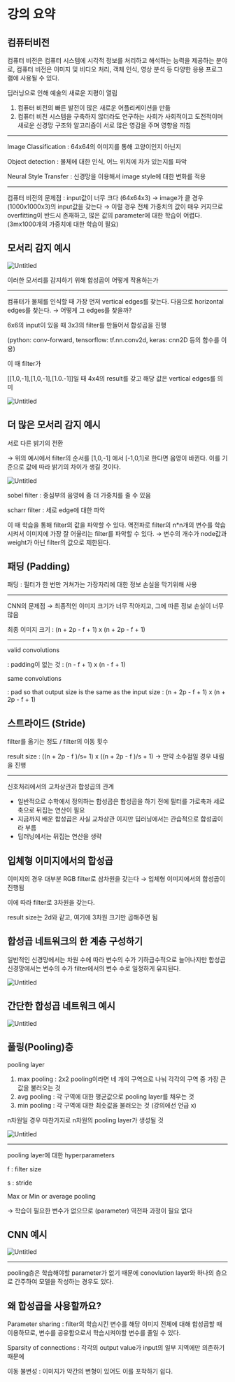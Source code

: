 # 강의 요약

## ****컴퓨터비전****

컴퓨터 비전은 컴퓨터 시스템에 시각적 정보를 처리하고 해석하는 능력을 제공하는 분야로, 컴퓨터 비전은 이미지 및 비디오 처리, 객체 인식, 영상 분석 등 다양한 응용 프로그램에 사용될 수 있다.

딥러닝으로 인해 예술의 새로운 지평이 열림

1. 컴퓨터 비전의 빠른 발전이 많은 새로운 어플리케이션을 만듦
2. 컴퓨터 비전 시스템을 구축하지 않더라도 연구하는 사회가 사회적이고 도전적이며 새로운 신경망 구조와 알고리즘이 서로 많은 영감을 주며 영향을 끼침

---

Image Classification : 64x64의 이미지를 통해 고양이인지 아닌지

Object detection : 물체에 대한 인식, 어느 위치에 차가 있는지를 파악

Neural Style Transfer : 신경망을 이용해서 image style에 대한 변화를 적용

---

컴퓨터 비전의 문제점 : input값이 너무 크다 (64x64x3) → image가 클 경우 (1000x1000x3)의 input값을 갖는다 → 이럴 경우 전체 가중치의 값이 매우 커지므로 overfitting이 반드시 존재하고, 많은 값의 parameter에 대한 학습이 어렵다. (3mx1000개의 가중치에 대한 학습이 필요)

## ****모서리 감지 예시****

![Untitled](자료/Untitled.png)

이러한 모서리를 감지하기 위해 합성곱이 어떻게 작용하는가

---

컴퓨터가 물체를 인식할 때 가장 먼저 vertical edges를 찾는다. 다음으로 horizontal edges를 찾는다. → 어떻게 그 edges를 찾을까?

6x6의 input이 있을 때 3x3의 filter를 만들어서 합성곱을 진행

(python: conv-forward, tensorflow: tf.nn.conv2d, keras: cnn2D 등의 함수를 이용)

이 때 filter가

[[1,0,-1],[1,0,-1],[1.0.-1]]일 때 4x4의 result를 갖고 해당 값은 vertical edges를 의미

![Untitled](자료/Untitled%201.png)

## ****더 많은 모서리 감지 예시****

서로 다른 밝기의 전환

→ 위의 예시에서 filter의 순서를 [1,0,-1] 에서 [-1,0,1]로 한다면 음영이 바뀐다. 이를 기준으로 값에 따라 밝기의 차이가 생길 것이다.

![Untitled](자료/Untitled%202.png)

sobel filter : 중심부의 음영에 좀 더 가중치를 줄 수 있음

scharr filter : 세로 edge에 대한 파악

이 때 학습을 통해 filter의 값을 파악할 수 있다. 역전파로 filter의 n*n개의 변수를 학습시켜서 이미지에 가장 잘 어울리는 filter를 파악할 수 있다. → 변수의 개수가 node값과 weight가 아닌 filter의 값으로 제한된다.

## ****패딩 (Padding)****

패딩 : 필터가 한 번만 거쳐가는 가장자리에 대한 정보 손실을 막기위해 사용

---

CNN의 문제점 → 최종적인 이미지 크기가 너무 작아지고, 그에 따른 정보 손실이 너무 많음

최종 이미지 크기 : (n + 2p - f + 1) x (n + 2p - f + 1)

---

valid convolutions

: padding이 없는 것 : (n - f + 1) x (n - f + 1)

same convolutions

: pad so that output size is the same as the input size : (n + 2p - f + 1) x (n + 2p - f + 1)

## ****스트라이드 (Stride)****

filter를 옮기는 정도 / filter의 이동 횟수

result size : ((n + 2p - f )/s+ 1) x ((n + 2p - f )/s + 1) → 만약 소수점일 경우 내림을 진행

---

신호처리에서의 교차상관과 합성곱의 관계

- 일반적으로 수학에서 정의하는 합성곱은 합성곱을 하기 전에 필터를 가로축과 세로축으로 뒤집는 연산이 필요
- 지금까지 배운 합성곱은 사실 교차상관 이지만 딥러닝에서는 관습적으로 합성곱이라 부름
- 딥러닝에서는 뒤집는 연산을 생략

## ****입체형 이미지에서의 합성곱****

이미지의 경우 대부분 RGB filter로 삼차원을 갖는다 → 입체형 이미지에서의 합성곱이 진행됨

이에 따라 filter로 3차원을 갖는다. 

result size는 2d와 같고, 여기에 3차원 크기만 곱해주면 됨

## ****합성곱 네트워크의 한 계층 구성하기****

일반적인 신경망에서는 차원 수에 따라 변수의 수가 기하급수적으로 늘어나지만 합성곱 신경망에서는 변수의 수가 filter에서의 변수 수로 일정하게 유지된다.

![Untitled](자료/Untitled%203.png)

## ****간단한 합성곱 네트워크 예시****

![Untitled](자료/Untitled%204.png)

## ****풀링(Pooling)층****

pooling layer

1. max pooling : 2x2 pooling이라면 네 개의 구역으로 나눠 각각의 구역 중 가장 큰 값을 불러오는 것
2. avg pooling : 각 구역에 대한 평균값으로 pooling layer를 채우는 것
3. min pooling : 각 구역에 대한 최솟값을 불러오는 것 (강의에선 언급 x)

n차원일 경우 마찬가지로 n차원의 pooling layer가 생성될 것

![Untitled](자료/Untitled%205.png)

---

pooling layer에 대한 hyperparameters

f : filter size

s : stride

Max or Min or average pooling

→ 학습이 필요한 변수가 없으므로 (parameter) 역전파 과정이 필요 없다

## ****CNN 예시****

![Untitled](자료/Untitled%206.png)

---

pooling층은 학습해야할 parameter가 없기 때문에 conovlution layer와 하나의 층으로 간주하여 모델을 작성하는 경우도 있다.

## ****왜 합성곱을 사용할까요?****

Parameter sharing : filter의 학습시킨 변수를 해당 이미지 전체에 대해 합성곱할 때 이용하므로, 변수를 공유함으로서 학습시켜야할 변수를 줄일 수 있다.

Sparsity of connections : 각각의 output value가 input의 일부 지역에만 의존하기 때문에 

이동 불변성 : 이미지가 약간의 변형이 있어도 이를 포착하기 쉽다.
